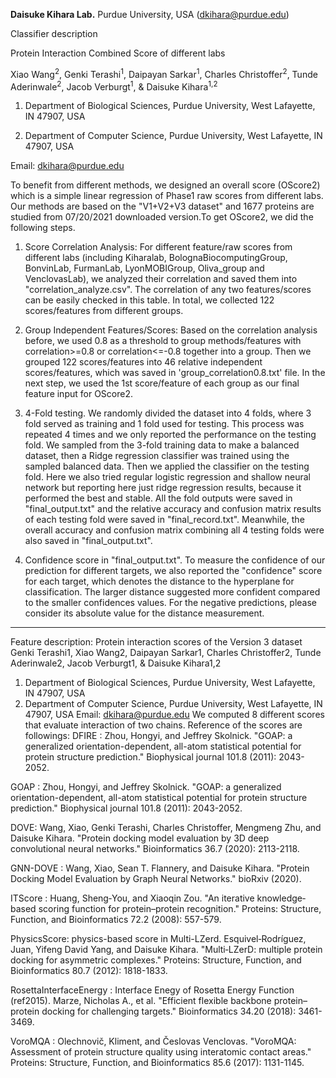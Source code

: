 **Daisuke Kihara Lab.** Purdue University, USA (dkihara@purdue.edu)

Classifier description

Protein Interaction Combined Score of different labs

Xiao Wang<sup>2</sup>, Genki Terashi<sup>1</sup>, Daipayan Sarkar<sup>1</sup>, Charles Christoffer<sup>2</sup>, Tunde Aderinwale<sup>2</sup>, Jacob Verburgt<sup>1</sup>, & Daisuke Kihara<sup>1,2</sup>

1.	Department of Biological Sciences, Purdue University, West Lafayette, IN 47907, USA

2.	Department of Computer Science, Purdue University, West Lafayette, IN 47907, USA

Email: dkihara@purdue.edu

To benefit from different methods, we designed an overall score (OScore2) which is a simple linear regression of Phase1 raw scores from different labs. Our methods are based on the "V1+V2+V3 dataset" and 1677 proteins are studied from  07/20/2021 downloaded version.To get OScore2, we did the following steps.

1) Score Correlation Analysis: For different feature/raw scores from different labs (including Kiharalab, BolognaBiocomputingGroup, BonvinLab, FurmanLab, LyonMOBIGroup, Oliva_group and VenclovasLab), we analyzed their correlation and saved them into "correlation_analyze.csv". The correlation of any two features/scores can be easily checked in this table. In total, we collected 122 scores/features from different groups.

2) Group Independent Features/Scores: Based on the correlation analysis before, we used 0.8 as a threshold to group methods/features with correlation>=0.8 or correlation<=-0.8 together into a group. Then we grouped 122 scores/features into 46 relative independent scores/features, which was saved in 'group_correlation0.8.txt' file. In the next step, we used the 1st score/feature of each group as our final feature input for OScore2.

3) 4-Fold testing. We randomly divided the dataset into 4 folds, where 3 fold served as training and 1 fold used for testing. This process was repeated 4 times and we only reported the performance on the testing fold. We sampled from the 3-fold training data to make a balanced dataset, then a Ridge regression classifier was trained using the sampled balanced data. Then we applied the classifier on the testing fold. Here we also tried regular logistic regression and shallow neural network but reporting here just ridge regression results, because it performed the best and stable. All the fold outputs were saved in "final_output.txt" and the relative accuracy and confusion matrix results of each testing fold were saved in "final_record.txt". Meanwhile, the overall accuracy and confusion matrix combining all 4 testing folds were also saved in "final_output.txt". 

4) Confidence score in "final_output.txt".  To measure the confidence of our prediction for different targets, we also reported the "confidence" score for each target, which denotes the distance to the hyperplane for classification. The larger distance suggested more confident compared to the smaller confidences values. For the negative predictions, please consider its absolute value for the distance measurement.
-------
Feature description:
Protein interaction scores of the Version 3 dataset
Genki Terashi1, Xiao Wang2, Daipayan Sarkar1, Charles Christoffer2, Tunde Aderinwale2, Jacob Verburgt1, & Daisuke Kihara1,2
1.  Department of Biological Sciences, Purdue University, West Lafayette, IN 47907, USA
2.  Department of Computer Science, Purdue University, West Lafayette, IN 47907, USA
Email: dkihara@purdue.edu
We computed 8 different scores that evaluate interaction of two chains. Reference of the scores are followings:
DFIRE : Zhou, Hongyi, and Jeffrey Skolnick. "GOAP: a generalized orientation-dependent, all-atom statistical potential for protein structure prediction." Biophysical journal 101.8 (2011): 2043-2052.

GOAP :  Zhou, Hongyi, and Jeffrey Skolnick. "GOAP: a generalized orientation-dependent, all-atom statistical potential for protein structure prediction." Biophysical journal 101.8 (2011): 2043-2052.

DOVE:  Wang, Xiao, Genki Terashi, Charles Christoffer, Mengmeng Zhu, and Daisuke Kihara. "Protein docking model evaluation by 3D deep convolutional neural networks." Bioinformatics 36.7 (2020): 2113-2118.

GNN-DOVE : Wang, Xiao, Sean T. Flannery, and Daisuke Kihara. "Protein Docking Model Evaluation by Graph Neural Networks." bioRxiv (2020).

ITScore : Huang, Sheng‐You, and Xiaoqin Zou. "An iterative knowledge‐based scoring function for protein–protein recognition." Proteins: Structure, Function, and Bioinformatics 72.2 (2008): 557-579.

PhysicsScore: physics-based score in Multi-LZerd. Esquivel‐Rodríguez, Juan, Yifeng David Yang, and Daisuke Kihara. "Multi‐LZerD: multiple protein docking for asymmetric complexes." Proteins: Structure, Function, and Bioinformatics 80.7 (2012): 1818-1833.

RosettaInterfaceEnergy : Interface Enegy of Rosetta Energy Function (ref2015). Marze, Nicholas A., et al. "Efficient flexible backbone protein–protein docking for challenging targets." Bioinformatics 34.20 (2018): 3461-3469.

VoroMQA : Olechnovič, Kliment, and Česlovas Venclovas. "VoroMQA: Assessment of protein structure quality using interatomic contact areas." Proteins: Structure, Function, and Bioinformatics 85.6 (2017): 1131-1145.
